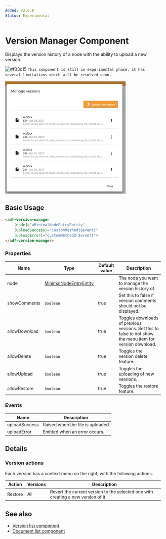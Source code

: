 ```yaml
---
Added: v2.0.0
Status: Experimental
---
```

# Version Manager Component

Displays the version history of a node with the ability to upload a new version.

![\#f03c15](https://placehold.it/15/f03c15/000000?text=+) `This component is still in experimental phase, it has several limitations which will be resolved soon.`

![Version Manager](../docassets/images/version-manager.png)

## Basic Usage

```html
<adf-version-manager 
    [node]="aMinimalNodeEntryEntity"
    (uploadSuccess)="customMethod($event)"
    (uploadError)="customMethod2($event)">
</adf-version-manager>
```

### Properties

| Name | Type | Default value | Description |
| ---- | ---- | --- | ----------- |
| node | [MinimalNodeEntryEntity](https://github.com/Alfresco/alfresco-js-api/blob/master/src/alfresco-core-rest-api/docs/NodeMinimalEntry.md) | |The node you want to manage the version history of. |
| showComments | `boolean` | true | Set this to false if version comments should not be displayed. |
| allowDownload | `boolean` | true |  Toggles downloads of previous versions. Set this to false to not show the menu item for version download.  |
| allowDelete | `boolean` | true | Toggles the version delete feature. |
| allowUpload | `boolean` | true | Toggles the uploading of new versions. |
| allowRestore | `boolean` | true | Toggles the restore feature. |

### Events

| Name | Description |
| --- | --- |
| uploadSuccess | Raised when the file is uploaded |
| uploadError | Emitted when an error occurs.|

## Details

### Version actions

Each version has a context menu on the right, with the following actions.

| Action | Versions | Description |
| ------ | -------- | ----------- |
| Restore | All | Revert the current version to the selected one with creating a new version of it. |

## See also

-   [Version list component](version-list.component.md)
-   [Document list component](document-list.component.md)
